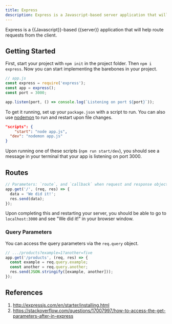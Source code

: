 ```yaml
---
title: Express
description: Express is a Javascript-based server application that will help route requests from the client.
---
```


Express is a {{Javascript}}-based {{server}} application that will help route requests from the client.

## Getting Started

First, start your project with `npm init` in the project folder. Then `npm i express`. Now you can start implementing the barebones in your project.

```javascript
// app.js
const express = require('express');
const app = express();
const port = 3000;

app.listen(port, () => console.log(`Listening on port ${port}`));
```

To get it running, set up your `package.json` with a script to run. You can also use [nodemon][nodemon] to run and restart upon file changes.

```json
"scripts": {
	"start": "node app.js",
  "dev": "nodemon app.js"
}
```

Upon running one of these scripts (`npm run start/dev`), you should see a message in your terminal that your app is listening on port 3000.

## Routes

```javascript
// Parameters: `route`, and `callback` when request and response objects are received and created 
app.get('/', (req, res) => {
  data = 'We did it!';
  res.send(data);
});
```

Upon completing this and restarting your server, you should be able to go to `localhost:3000` and see "We did it!" in your browser window.

### Query Parameters

You can access the query parameters via the `req.query` object.

```javascript
// .../products?example=1?another=five
app.get('/products', (req, res) => {
  const example = req.query.example;
  const another = req.query.another;
  res.send(JSON.stringify([example, another]));
});
```

## References

1. http://expressjs.com/en/starter/installing.html
2. https://stackoverflow.com/questions/17007997/how-to-access-the-get-parameters-after-in-express

[nodemon]: https://www.npmjs.com/package/nodemon "Nodemon is essential for developing your own apps"

